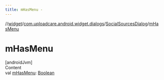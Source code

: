 ```yaml
---
title: mHasMenu -
---
```

//[widget](../../index.md)/[com.uploadcare.android.widget.dialogs](../index.md)/[SocialSourcesDialog](index.md)/[mHasMenu](m-has-menu.md)



# mHasMenu  
[androidJvm]  
Content  
val [mHasMenu](m-has-menu.md): [Boolean](https://kotlinlang.org/api/latest/jvm/stdlib/kotlin/-boolean/index.html)  



